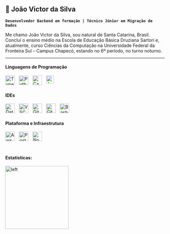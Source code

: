 ## 🌱 João Victor da Silva

**`Desenvolvedor Backend em formação | Técnico Júnior em Migração de Dados`**

Me chamo João Victor da Silva, sou natural de Santa Catarina, Brasil. Concluí o ensino médio na Escola de Educação Básica Druziana Sartori e, atualmente, curso Ciências da Computação na Universidade Federal da Fronteira Sul – Campus Chapecó, estando no 6º período, no turno noturno.

---

#### Linguagens de Programação
<img align="left" alt="TypeScript" width="30px" style="padding-right:10px;" src="https://cdn.jsdelivr.net/gh/devicons/devicon/icons/typescript/typescript-plain.svg" />
<img align="left" alt="Python" width="30px" style="padding-right:10px;" src="https://cdn.jsdelivr.net/gh/devicons/devicon/icons/python/python-plain.svg" />
<img align="left" alt="C++" width="30px" style="padding-right:10px;" src="https://cdn.jsdelivr.net/gh/devicons/devicon/icons/cplusplus/cplusplus-line.svg" />
<img align="left" alt="Java" width="25px" style="padding-right:10px;" src="https://cdn.jsdelivr.net/gh/devicons/devicon@latest/icons/java/java-plain.svg" />

<br />          
<br />

#### IDEs
<img align="left" alt="DataGrip" width="30px" style="padding-right:10px;"  src="https://cdn.jsdelivr.net/gh/devicons/devicon@latest/icons/datagrip/datagrip-original.svg" />
<img align="left" alt="VSCode" width="30px" style="padding-right:10px;" src="https://cdn.jsdelivr.net/gh/devicons/devicon@latest/icons/vscode/vscode-original.svg" />
<img align="left" alt="GitHub" width="30px" style="padding-right:10px;" src="https://cdn.jsdelivr.net/gh/devicons/devicon/icons/github/github-original.svg" />
<img align="left" alt="Git" width="30px" style="padding-right:10px;" src="https://cdn.jsdelivr.net/gh/devicons/devicon/icons/git/git-original.svg" />
<img align="left" alt="Bash" width="30px" style="padding-right:10px;" src="https://cdn.jsdelivr.net/gh/devicons/devicon/icons/bash/bash-original.svg" />
                      
<br />          
<br />

#### Plataforma e Infraestrutura
<img align="left" alt="Aws" width="30px" style="padding-right:10px;" src="https://cdn.jsdelivr.net/gh/devicons/devicon@latest/icons/amazonwebservices/amazonwebservices-original-wordmark.svg" />
<img align="left" alt="PostgreSQL" width="30px" style="padding-right:10px;" src="https://cdn.jsdelivr.net/gh/devicons/devicon@latest/icons/postgresql/postgresql-original.svg" />
<img align="left" alt="NodeJS" width="30px" style="padding-right:10px;" src="https://cdn.jsdelivr.net/gh/devicons/devicon/icons/nodejs/nodejs-original.svg" />

<br />          
<br />

#

#### Estatísticas:
<img 
    alt="left"
    height="200"
    style="padding-right: 10px;"
    src="https://github-readme-stats.vercel.app/api/top-langs/?username=anuraghazra&layout=compact&theme=gruvbox&custom_title=Uso Linguagens:&langs_count=6"
/>

#